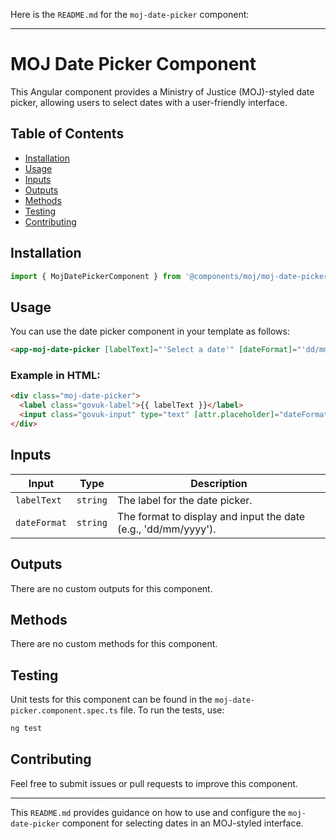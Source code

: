 Here is the `README.md` for the `moj-date-picker` component:

---

# MOJ Date Picker Component

This Angular component provides a Ministry of Justice (MOJ)-styled date picker, allowing users to select dates with a user-friendly interface.

## Table of Contents

- [Installation](#installation)
- [Usage](#usage)
- [Inputs](#inputs)
- [Outputs](#outputs)
- [Methods](#methods)
- [Testing](#testing)
- [Contributing](#contributing)

## Installation

```typescript
import { MojDatePickerComponent } from '@components/moj/moj-date-picker/moj-date-picker.component';
```

## Usage

You can use the date picker component in your template as follows:

```html
<app-moj-date-picker [labelText]="'Select a date'" [dateFormat]="'dd/mm/yyyy'"></app-moj-date-picker>
```

### Example in HTML:

```html
<div class="moj-date-picker">
  <label class="govuk-label">{{ labelText }}</label>
  <input class="govuk-input" type="text" [attr.placeholder]="dateFormat" />
</div>
```

## Inputs

| Input        | Type     | Description                                                    |
| ------------ | -------- | -------------------------------------------------------------- |
| `labelText`  | `string` | The label for the date picker.                                 |
| `dateFormat` | `string` | The format to display and input the date (e.g., 'dd/mm/yyyy'). |

## Outputs

There are no custom outputs for this component.

## Methods

There are no custom methods for this component.

## Testing

Unit tests for this component can be found in the `moj-date-picker.component.spec.ts` file. To run the tests, use:

```bash
ng test
```

## Contributing

Feel free to submit issues or pull requests to improve this component.

---

This `README.md` provides guidance on how to use and configure the `moj-date-picker` component for selecting dates in an MOJ-styled interface.

